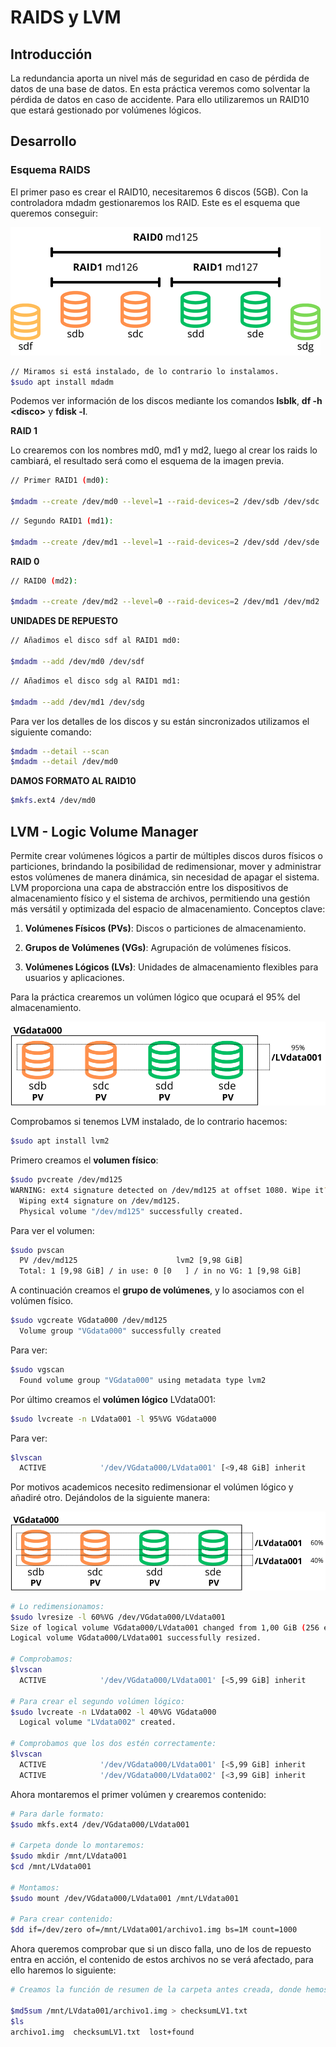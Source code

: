 # RAIDS y LVM

## Introducción

La redundancia aporta un nivel más de seguridad en caso de pérdida de datos de una base de datos. En esta práctica veremos como solventar la pérdida de datos en caso de accidente. Para ello utilizaremos un RAID10 que estará gestionado por volúmenes lógicos.

## Desarrollo

### Esquema RAIDS

El primer paso es crear el RAID10, necesitaremos 6 discos (5GB). Con la controladora mdadm gestionaremos los RAID. Este es el esquema que queremos conseguir:

![Esquema RAID10](images/RAID10.png)

```bash
// Miramos si está instalado, de lo contrario lo instalamos.
$sudo apt install mdadm
 ```

 Podemos ver información de los discos mediante los comandos **lsblk**, **df -h \<disco\>** y **fdisk -l**.

 **RAID 1**
 
 Lo crearemos con los nombres md0, md1 y md2, luego al crear los raids lo cambiará, el resultado será como el esquema de la imagen previa.

```bash
// Primer RAID1 (md0):

$mdadm --create /dev/md0 --level=1 --raid-devices=2 /dev/sdb /dev/sdc
 ```

 ```bash
// Segundo RAID1 (md1):

$mdadm --create /dev/md1 --level=1 --raid-devices=2 /dev/sdd /dev/sde
 ```

 **RAID 0**

```bash
// RAID0 (md2):

$mdadm --create /dev/md2 --level=0 --raid-devices=2 /dev/md1 /dev/md2
 ```


 **UNIDADES DE REPUESTO**

```bash
// Añadimos el disco sdf al RAID1 md0:

$mdadm --add /dev/md0 /dev/sdf
 ```

 ```bash
// Añadimos el disco sdg al RAID1 md1:

$mdadm --add /dev/md1 /dev/sdg
 ```

 Para ver los detalles de los discos y su están sincronizados utilizamos el siguiente comando:

 ```bash
$mdadm --detail --scan
$mdadm --detail /dev/md0
 ```

 **DAMOS FORMATO AL RAID10**
 ```bash
$mkfs.ext4 /dev/md0
 ```

 ## LVM - Logic Volume Manager
  Permite crear volúmenes lógicos a partir de múltiples discos duros físicos o particiones, brindando la posibilidad de redimensionar, mover y administrar estos volúmenes de manera dinámica, sin necesidad de apagar el sistema. LVM proporciona una capa de abstracción entre los dispositivos de almacenamiento físico y el sistema de archivos, permitiendo una gestión más versátil y optimizada del espacio de almacenamiento. Conceptos clave:

1. **Volúmenes Físicos (PVs)**: Discos o particiones de almacenamiento.

2. **Grupos de Volúmenes (VGs)**: Agrupación de volúmenes físicos.

3. **Volúmenes Lógicos (LVs)**: Unidades de almacenamiento flexibles para usuarios y aplicaciones.


Para la práctica crearemos un volúmen lógico que ocupará el 95% del almacenamiento.

![LVdata001](images/LVM1.png)

Comprobamos si tenemos LVM instalado, de lo contrario hacemos:
```bash
$sudo apt install lvm2
```

Primero creamos el **volumen físico**:
```bash
$sudo pvcreate /dev/md125
WARNING: ext4 signature detected on /dev/md125 at offset 1080. Wipe it? [y/n]: y
  Wiping ext4 signature on /dev/md125.
  Physical volume "/dev/md125" successfully created.
```

Para ver el volumen:
```bash
$sudo pvscan
  PV /dev/md125                      lvm2 [9,98 GiB]
  Total: 1 [9,98 GiB] / in use: 0 [0   ] / in no VG: 1 [9,98 GiB]
```
A continuación creamos el **grupo de volúmenes**, y lo asociamos con el volúmen físico.
```bash
$sudo vgcreate VGdata000 /dev/md125
  Volume group "VGdata000" successfully created
```

Para ver:
```bash
$sudo vgscan
  Found volume group "VGdata000" using metadata type lvm2
```
Por último creamos el **volúmen lógico** LVdata001:
```bash
$sudo lvcreate -n LVdata001 -l 95%VG VGdata000
```
Para ver:
```bash
$lvscan 
  ACTIVE            '/dev/VGdata000/LVdata001' [<9,48 GiB] inherit
```
Por motivos academicos necesito redimensionar el volúmen lógico y añadiré otro. Dejándolos de la siguiente manera:

![Esquema LVM2](images/LVM2.png)

```bash
# Lo redimensionamos:
$sudo lvresize -l 60%VG /dev/VGdata000/LVdata001
Size of logical volume VGdata000/LVdata001 changed from 1,00 GiB (256 extents) to <5,99 GiB (1533 extents).
Logical volume VGdata000/LVdata001 successfully resized.

# Comprobamos:
$lvscan 
  ACTIVE            '/dev/VGdata000/LVdata001' [<5,99 GiB] inherit

# Para crear el segundo volúmen lógico:
$sudo lvcreate -n LVdata002 -l 40%VG VGdata000
  Logical volume "LVdata002" created.

# Comprobamos que los dos estén correctamente:
$lvscan 
  ACTIVE            '/dev/VGdata000/LVdata001' [<5,99 GiB] inherit
  ACTIVE            '/dev/VGdata000/LVdata002' [<3,99 GiB] inherit

```

Ahora montaremos el primer volúmen y crearemos contenido:

```bash
# Para darle formato:
$sudo mkfs.ext4 /dev/VGdata000/LVdata001

# Carpeta donde lo montaremos:
$sudo mkdir /mnt/LVdata001
$cd /mnt/LVdata001

# Montamos:
$sudo mount /dev/VGdata000/LVdata001 /mnt/LVdata001

# Para crear contenido:
$dd if=/dev/zero of=/mnt/LVdata001/archivo1.img bs=1M count=1000
```
Ahora queremos comprobar que si un disco falla, uno de los de repuesto entra en acción, el contenido de estos archivos no se verá afectado, para ello haremos lo siguiente:

```bash
# Creamos la función de resumen de la carpeta antes creada, donde hemos montado el volúmen lógico, para después poder comprobar su integridad:

$md5sum /mnt/LVdata001/archivo1.img > checksumLV1.txt
$ls
archivo1.img  checksumLV1.txt  lost+found

```


